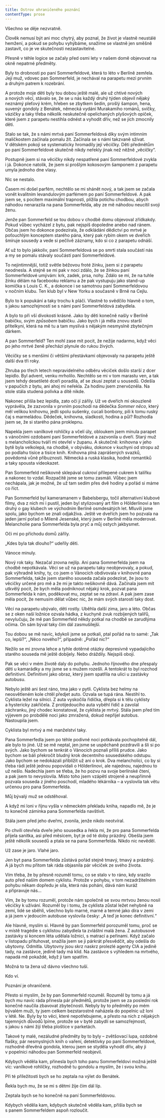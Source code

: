 ```yaml
---
title: Ostrov ohraničeného poznání
contentType: prose
---
```


  

Všechno se děje nezvratně.

Člověk nemusí být ani moc chytrý, aby poznal, že život je vlastně neustálé hemžení, a pokud se pohybu vyhýbáme, snažíme se vlastně jen směšně zastavit, co je ve skutečnosti nezastavitelné.

Přesně v téhle logice se začaly před osmi lety v našem domě objevovat na okně nepatrné předměty.

Byly to drobnosti po paní Sommerfeldové, která to léto v Berlíně zemřela. Její muž, vdovec pan Sommerfeld, je nechával na parapetu mezi prvním a druhým patrem k rozebrání.

A protože moje děti byly tou dobou ještě malé, ale už chtivé nových a nových věcí, stávalo se, že se u nás každý druhý týden objevil nějaký neznámý pleťový krém, hřeben se zbytkem šedin, prošlý šampon, hena, suvenýr gondoly z Benátek, německá vydání Murakamiho románů, svíčky, vázičky a taky třeba několik neskutečně opelichaných plyšových opiček, které jsem z parapetu nestihla odnést a vyhodit dřív, než se jich zmocnily děti.

Stalo se tak, že s námi mrtvá paní Sommerfeldová díky svým intimním maličkostem začínala pomalu žít. Začínala se s námi takzvaně sžívat. V dětském pokoji se systematicky hromadily její věcičky. Děti předmětům po paní Sommerfeldové skutečně nikdy neřekly jinak než něžně „věcičky“.

Postupně jsem si na věcičky nikdy nespatřené paní Sommer­feldové zvykla i já. Dokonce natolik, že jsem si prošlým kokosovým šamponem z parapetu umyla jednoho dne vlasy.

Nic se nestalo.

Časem mi došel parfém, nechtělo se mi shánět nový, a tak jsem se začala vonět kvalitním levandulovým parfémem po paní Sommerfeldové. A pak jsem se, s pocitem maximální trapnosti, plížila potichu chodbou, abych náhodou nenarazila na pana Sommerfelda, aby ze mě náhodou neucítil svoji ženu.

Jenže pan Sommerfeld se tou dobou v chodbě domu objevoval zřídkakdy. Pokud vůbec vycházel z bytu, pak nejspíš dopoledne anebo nad ránem. Občas jsem ho dokonce podezírala, že odkládání dědictví po mrtvé je poťouchlým konceptem starého pána, který pak rybím okem ve dveřích šmíruje sousedy a vede si pečlivě záznamy, kdo si co z parapetu odnáší.

Ať už to bylo jakkoliv, paní Sommerfeldová se po smrti stala součástí nás a my se pomalu stávaly součástí paní Sommerfeldové.

To nejintimnější, totiž světle béžovou froté žínku, jsem si z parapetu neodnesla. A stejně se mi pak v noci zdálo, že se žínkou paní Sommerfeldové umývám: krk, zadek, prsa, nohy. Zdálo se mi, že na tuhle žínku dělám na facebooku reklamu a že pak vystupuju jako stand-up komička s Louis C. K., a dokonce i se samotnou paní Sommerfeldovou v nočním klubu. Ten klub byl v New Yorku a současně v Brně na Cejlu.

Bylo to k popukání a taky trochu k pláči. Vlastně to svědčilo hlavně o tom, s jakou samozřejmostí se s námi paní Sommerfeldová zabydlela.

A bylo to při vší divokosti krásné. Jako by děti konečně našly v Berlíně babičku, _svým způsobem_ babičku. Jako bych i já měla znovu starší přítelkyni, která na mě tu a tam myslívá s nějakým nesmyslně zbytečným dárkem.

A pan Sommerfeld? Ten mohl zase mít pocit, že nežije nadarmo, když věci po jeho mrtvé ženě přechází plynule do rukou živých.

Věcičky se s menšími či většími přestávkami objevovaly na parapetu ještě další dva tři roky.

Zhruba po třech letech nepravidelného odběru věciček došlo starší z dcer lepidlo. Byl advent, venku mrholilo. Nechtělo se mi v tom marastu ven, a tak jsem tehdy desetileté dceři poradila, ať se zkusí zeptat u sousedů. Odešla v papučích z bytu, ani ahoj mi neřekla. Za hodinu jsem znervózněla. Na stole stála studená polívka a dítě nikde.

Nakonec přišla bez lepidla, zato oči jí zářily. Už ve dveřích mi okouzleně vyprávěla, že zazvonila v prvním poschodí na dědečka _Sommer něco_, který měl velikou knihovnu, jedli spolu sušenky, cucali bonbony, pili k tomu ruský čaj s marmeládou. Dědeček, knihovna, sladkosti, hodina a půl? Rozhodla jsem se, že si starého pána proklepnu.

Napekla jsem vanilkové rohlíčky a včelí úly, obloukem jsem minula parapet s vánočními ozdobami paní Sommerfeldové a zazvonila u dveří. Starý muž s melancholickou tváří mi otevřel v županu. A skutečně: knihovna v jeho bytě byla velkolepá, na chodbě, v obýváku, dokonce v kuchyni od stropu až po podlahu tisíce a tisíce knih. Knihovna plná zaprášených svazků, povědomá vůně příbuznosti. Německá a ruská klasika, hodně romantiků a taky spousta videokazet.

Pan Sommerfeld nešikovně sklepával cukroví přilepené cukrem k talířku a nakonec to vzdal. Rozpačitě jsme se tomu zasmáli. Vůbec jsem nechápala, jak je možné, že už tam sedím přes dvě hodiny a pořád si máme co říct.

Pan Sommerfeld byl kameramanem v Babelsbergu, točil alternativní klubové filmy, dva z nich mi i pustil, jeden byl stylizovaný art film o Hölderlinovi a ten druhý o gay klubech ve východním Berlíně osmdesátých let. Mluvili jsme spolu, jako bychom se znali odjakživa. Ještě ve dveřích jsem ho pozvala na jeden jarní pořad o Mileně Jesenské, který jsem v Berlíně měla moderovat. Melancholie pana Sommerfelda byla pryč a můj ostych jakbysmet.

Oči mi po příchodu domů zářily.

„Kdes byla tak dlouho?“ udeřily děti.

Vánoce minuly.

Nový rok taky. Nezačal zrovna nejlíp. Ani pana Sommerfelda jsem na chodbě nepotkávala. Věci se už na parapetu taky neobjevovaly, a pokud, pak výhradně knihy, ty, co jsem o Vánocích obdivovala v knihovně pana Sommerfelda, takže jsem starého souseda začala podezírat, že jsou to věcičky určené pro mě a že mi je takto nešikovně dává. Začínala jsem mít utkvělý pocit, že bych měla podniknout nějaký krok, pozvat pana Sommerfelda k nám, poděkovat mu, zeptat se na zdraví. A pak jsem zase měla pocit, že nemusím dělat vůbec nic, že mám svých starostí taky dost.

Věcí na parapetu ubývalo, děti rostly. Uběhla další zima, jaro a léto. Občas se z oken naší ložnice ozvala hádka, z kuchyně zvuk rozbíjených talířů, nevylučuju, že mě pan Sommerfeld někdy potkal na chodbě se zarudlýma očima. On sám býval taky čím dál zasmušilejší.

Tou dobou se mě navíc, kdykoli jsme se potkali, ptal pořád na to samé: „Tak co, lepší?“, „Něco nového?“, případně: „Pořád nic?“

Nežilo se mi zrovna lehce a tyhle dotěrné otázky depresivně vypadajícího starého souseda mě ještě dobíjely. Nebo dráždily. Nejspíš obojí.

Pak se věci v mém životě daly do pohybu. Jednoho říjnového dne přespaly děti u kamarádky a my jsme se s mužem rozešli. A tentokrát to byl rozchod definitivní. Definitivní jako obraz, který jsem spatřila na ulici u zastávky autobusu.

Nebylo ještě ani šest ráno, tma jako v pytli. Cyklista bez helmy na neosvětleném kole chtěl předjet auto. Ozvala se tupá rána. Nestihl to. Cyklista ležel na silnici. Z auta vyskočila řidička, dřepla si k tělu cyklisty a hystericky zakřičela. Z protijedoucího auta vyběhl řidič a zavolal záchranku, jiný chodec konstatoval, že cyklista je mrtvý. Stála jsem před tím výjevem po probdělé noci jako zmražená, dokud nepřijel autobus. Nastoupila jsem.

Cyklista byl mrtvý a mé manželství taky.

Pana Sommerfedla jsem po téhle podivné noci potkávala pochopitelně dál, ale bylo to jiné. Už se mě neptal, jen jsme se uspěchaně pozdravili a šli si po svých. Jako bychom se tenkrát o Vánocích poznali příliš prudce. Jako bychom se báli překročit bludný krok decentního sousedského odstupu. Jako bychom se nedokázali přiblížit už ani o krok. Dva melancholici, co by si třeba rádi ještě jednou popovídali o Hölderlinovi, ale najednou, najednou to už nešlo. Nadechla jsem se třeba, že ho pozvu na svoje berlínské čtení, a pak jsem to nevyslovila. Místo toho jsem vzápětí strojeně a neupřímně pozvala souseda z jiného poschodí, mladého lékárníka – a vyslovila tak větu určenou pro pana Sommerfelda.

Můj bývalý muž se odstěhoval.

A když mi loni v říjnu vyšla v německém překladu kniha, napadlo mě, že je to konečně záminka pana Sommerfelda navštívit.

Stála jsem před jeho dveřmi, zvonila, jenže nikdo neotvíral.

Po chvíli otevřela dveře jeho sousedka a řekla mi, že pro pana Sommerfelda přijela sanitka, asi před měsícem, byt je od té doby prázdný. Obešla jsem ještě několik sousedů a ptala se na pana Sommerfelda. Nikdo nic nevěděl.

Už zase je jaro. Vlahé jaro.

Jen byt pana Sommerfelda zůstává pořád stejně tmavý, tmavý a prázdný. A já bych mu přitom tak ráda objasnila pár věciček ze svého života.

Vím třeba, že by přesně rozuměl tomu, co se stalo v to ráno, kdy srazilo auto před naším domem cyklistu. Protože v pohybu, v tom nezadržitelném pohybu někam dopředu je síla, která nás pohání, dává nám kuráž a připravuje nás…

Vím, že by tomu rozuměl, protože nám společně se svou mrtvou ženou nosil věcičky k užívání. Rozuměl by i tomu, že cyklista zůstal ležet nehybně na zemi, lidé se sběhli, všechno bylo marné, marné a temné jako díra v zemi a já jsem v jedoucím autobuse vyslovila česky: „A teď je konec definitivní.“

Ale hlavně, myslím si. Hlavně by pan Sommerfeld porozuměl tomu, proč se v místě tragédie s cyklistou zabydlela ta zvláštní malá žena. Z autobusové zastávky si koncem léta udělala ložnici, s matrací a peřinami. Když začalo v listopadu přituhovat, snažila jsem se ji párkrát přesvědčit, aby odešla do ubytovny. Odmítla. Ubytovny jsou skrz naskrz prolezlé agenty CIA a jedině tady, na zastávce, jedině tady má klid. Na zastávce s výhledem na mrtvého, napadá mě pokaždé, když ji tam spatřím.

Možná to ta žena už dávno všechno tuší.

Kdo ví.

Poznání je ohraničené.

Přesto si myslím, že by pan Sommerfeld rozuměl. Rozuměl by tomu a já bych mu navíc ráda přinesla pár předmětů, protože jsem se za poslední rok konečně naučila zbavovat zbytečností. Nebyly by to předměty po mém bývalém muži, ty jsem celkem bezstarostně naházela do popelnic už loni v létě. Ne. Byly by to věci, které nepotřebujeme, a přesto na nich z nějakých tajemných důvodů lpíme, protože se v bytě zabydlí se samozřejmostí, s jakou s námi žijí třeba ploštice v parketách.

Takové ty malé, nezáludné předměty by to byly – zvětšovací lupa, ozdobné flašky, pár nesmyslných knih o vaření, detektivky po paní Sommerfeldové, rozhodně dřevěná gondola, kterou jsem se styděla vyhodit dřív, aby ji v popelnici náhodou pan Sommerfeld neobjevil.

Kdybych věděla kam, přinesla bych toho panu Sommerfeldovi možná ještě víc: vanilkové rohlíčky, rozhodně tu gondolu a myslím, že i svou knihu.

Při té příležitosti bych se ho zeptala na výlet do Benátek.

Řekla bych mu, že se mi s dětmi žije čím dál líp.

Zeptala bych se ho konečně na paní Sommerfeldovou.

Kdybych věděla kam, kdybych skutečně věděla kam, přišla bych se s panem Sommerfeldem aspoň rozloučit.
